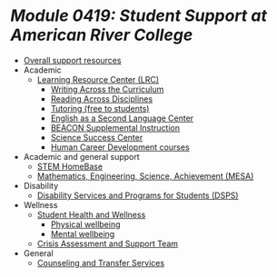# _Module 0419: Student Support at American River College_

* [Overall support resources](https://arc.losrios.edu/student-resources)
* Academic
  * [Learning Resource Center (LRC)](https://arc.losrios.edu/lrc)
    * [Writing Across the Curriculum](https://arc.losrios.edu/student-resources/campus-tutoring-programs/writing-across-the-curriculum-(wac))
    * [Reading Across Disciplines](https://arc.losrios.edu/student-resources/campus-tutoring-programs/reading-across-the-disciplines-(rad))
    * [Tutoring (free to students)](https://arc.losrios.edu/lrc-virtual-tutoring)
    * [English as a Second Language Center](https://arc.losrios.edu/student-resources/learning-resource-center/english-as-a-second-language-center)
    * [BEACON Supplemental Instruction](https://arc.losrios.edu/student-resources/campus-tutoring-programs/beacon-supplemental-instruction-(si)-program)
    * [Science Success Center](https://arc.losrios.edu/student-resources/campus-tutoring-programs/science-success-center)
    * [Human Career Development courses](https://arc.losrios.edu/academics/programs-and-majors/human-career-development)
* Academic and general support
  * [STEM HomeBase](https://arc.losrios.edu/academics/stem-homebase)
  * [Mathematics, Engineering, Science, Achievement (MESA)](https://arc.losrios.edu/student-resources/mathematics-engineering-science-achievement)
* Disability
  * [Disability Services and Programs for Students (DSPS)](https://arc.losrios.edu/dsps)
* Wellness 
  * [Student Health and Wellness](https://arc.losrios.edu/campus-life/student-health-and-wellness)
    * [Physical wellbeing](https://arc.losrios.edu/campus-life/student-health-and-wellness/physical-health-services)
    * [Mental wellbeing](https://arc.losrios.edu/campus-life/student-health-and-wellness/mental-health-and-wellness-services)
  * [Crisis Assessment and Support Team](https://inside.arc.losrios.edu/faculty-and-staff/cast)
* General
  * [Counseling and Transfer Services](https://arc.losrios.edu/student-resources/counseling)

